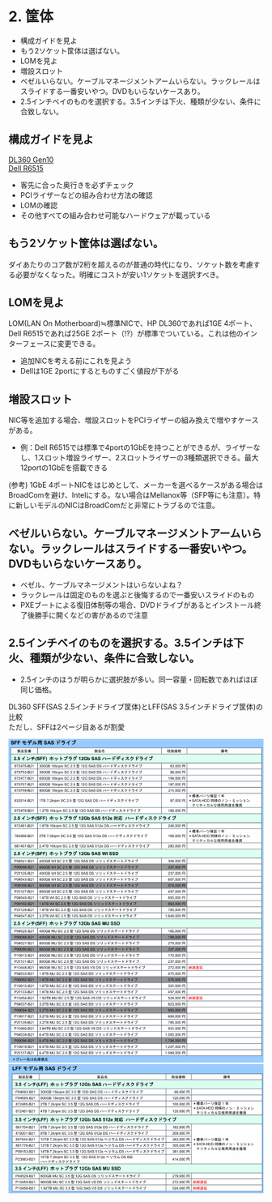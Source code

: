 # 2. 筐体
* 構成ガイドを見よ
* もう2ソケット筐体は選ばない。
* LOMを見よ
* 増設スロット
* ベゼルいらない。ケーブルマネージメントアームいらない。ラックレールはスライドする一番安いやつ。DVDもいらないケースあり。
* 2.5インチベイのものを選択する。3.5インチは下火、種類が少ない、条件に合致しない。

## 構成ガイドを見よ
<a href="https://www.hpe.com/content/dam/hpe/shared-publishing/images-norend/jp/pdf/system/servers/dl361gen10.pdf" target="_blank">DL360 Gen10</a>  
<a href="https://japancatalog.dell.com/c/wp-content/uploads/PER6515configguide.pdf" target="_blank">Dell R6515</a>  

* 客先に合った奥行きを必ずチェック
* PCIライザーなどの組み合わせ方法の確認
* LOMの確認
* その他すべての組み合わせ可能なハードウェアが載っている

## もう2ソケット筐体は選ばない。
ダイあたりのコア数が2桁を超えるのが普通の時代になり、ソケット数を考慮する必要がなくなった。明確にコストが安い1ソケットを選択すべき。

## LOMを見よ
LOM(LAN On Motherboard)≒標準NICで、HP DL360であれば1GE 4ポート、Dell R6515であれば25GE 2ポート（!?）が標準でついている。これは他のインターフェースに変更できる。
* 追加NICを考える前にこれを見よう
* Dellは1GE 2portにするとものすごく値段が下がる

## 増設スロット
NIC等を追加する場合、増設スロットをPCIライザーの組み換えで増やすケースがある。
* 例：Dell R6515では標準で4portの1GbEを持つことができるが、ライザーなし、1スロット増設ライザー、2スロットライザーの3種類選択できる。最大12portの1GbEを搭載できる

(参考) 1GbE 4ポートNICをはじめとして、メーカーを選べるケースがある場合はBroadComを避け、Intelにする。ない場合はMellanox等（SFP等にも注意）。特に新しいモデルのNICはBroadComだと非常にトラブるので注意。


## ベゼルいらない。ケーブルマネージメントアームいらない。ラックレールはスライドする一番安いやつ。DVDもいらないケースあり。
* ベゼル、ケーブルマネージメントはいらないよね？
* ラックレールは固定のものを選ぶと後悔するので一番安いスライドのもの
* PXEブートによる復旧体制等の場合、DVDドライブがあるとインストール終了後勝手に開くなどの害があるので注意

## 2.5インチベイのものを選択する。3.5インチは下火、種類が少ない、条件に合致しない。
* 2.5インチのほうが明らかに選択肢が多い。同一容量・回転数であればほぼ同じ価格。

DL360 SFF(SAS 2.5インチドライブ筐体)とLFF(SAS 3.5インチドライブ筐体)の比較  
ただし、SFFは2ページ目あるが割愛  

<img src="assets/dl360g10_sff_hdd.png" alt="SFF" title="SFF"/>

<img src="assets/dl360g10_lff_hdd.png" alt="LFF" title="LFF"/>

